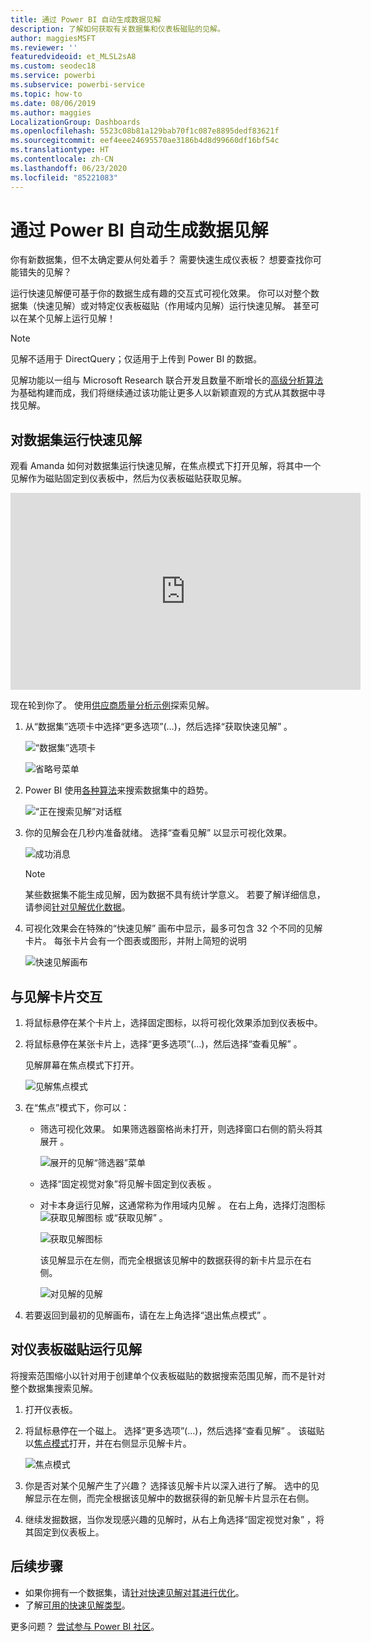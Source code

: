 ```yaml
---
title: 通过 Power BI 自动生成数据见解
description: 了解如何获取有关数据集和仪表板磁贴的见解。
author: maggiesMSFT
ms.reviewer: ''
featuredvideoid: et_MLSL2sA8
ms.custom: seodec18
ms.service: powerbi
ms.subservice: powerbi-service
ms.topic: how-to
ms.date: 08/06/2019
ms.author: maggies
LocalizationGroup: Dashboards
ms.openlocfilehash: 5523c08b81a129bab70f1c087e8895dedf83621f
ms.sourcegitcommit: eef4eee24695570ae3186b4d8d99660df16bf54c
ms.translationtype: HT
ms.contentlocale: zh-CN
ms.lasthandoff: 06/23/2020
ms.locfileid: "85221083"
---
```

# <a name="generate-data-insights-automatically-with-power-bi"></a>通过 Power BI 自动生成数据见解
你有新数据集，但不太确定要从何处着手？  需要快速生成仪表板？  想要查找你可能错失的见解？

运行快速见解便可基于你的数据生成有趣的交互式可视化效果。 你可以对整个数据集（快速见解）或对特定仪表板磁贴（作用域内见解）运行快速见解。 甚至可以在某个见解上运行见解！

> [!NOTE]
> 见解不适用于 DirectQuery；仅适用于上传到 Power BI 的数据。
> 

见解功能以一组与 Microsoft Research 联合开发且数量不断增长的[高级分析算法](../consumer/end-user-insight-types.md)为基础构建而成，我们将继续通过该功能让更多人以新颖直观的方式从其数据中寻找见解。

## <a name="run-quick-insights-on-a-dataset"></a>对数据集运行快速见解
观看 Amanda 如何对数据集运行快速见解，在焦点模式下打开见解，将其中一个见解作为磁贴固定到仪表板中，然后为仪表板磁贴获取见解。

<iframe width="560" height="315" src="https://www.youtube.com/embed/et_MLSL2sA8" frameborder="0" allowfullscreen></iframe>


现在轮到你了。 使用[供应商质量分析示例](sample-supplier-quality.md)探索见解。

1. 从“数据集”选项卡中选择“更多选项”(…)，然后选择“获取快速见解”    。
   
    ![“数据集”选项卡](media/service-insights/power-bi-ellipses.png)
   
    ![省略号菜单](media/service-insights/power-bi-tab.png)
2. Power BI 使用[各种算法](../consumer/end-user-insight-types.md)来搜索数据集中的趋势。
   
    ![“正在搜索见解”对话框](media/service-insights/pbi_autoinsightssearching.png)
3. 你的见解会在几秒内准备就绪。  选择“查看见解”  以显示可视化效果。
   
    ![成功消息](media/service-insights/pbi_autoinsightsuccess.png)
   
    > [!NOTE]
    > 某些数据集不能生成见解，因为数据不具有统计学意义。  若要了解详细信息，请参阅[针对见解优化数据](service-insights-optimize.md)。
    > 
    
4. 可视化效果会在特殊的“快速见解”  画布中显示，最多可包含 32 个不同的见解卡片。 每张卡片会有一个图表或图形，并附上简短的说明
   
    ![快速见解画布](media/service-insights/power-bi-insights.png)

## <a name="interact-with-the-insight-cards"></a>与见解卡片交互

1. 将鼠标悬停在某个卡片上，选择固定图标，以将可视化效果添加到仪表板中。

2. 将鼠标悬停在某张卡片上，选择“更多选项”(…)，然后选择“查看见解”   。 

    见解屏幕在焦点模式下打开。
   
    ![见解焦点模式](media/service-insights/power-bi-insight-focus.png)
3. 在“焦点”模式下，你可以：
   
   * 筛选可视化效果。 如果筛选器窗格尚未打开，则选择窗口右侧的箭头将其展开  。

       ![展开的见解“筛选器”菜单](media/service-insights/power-bi-insights-filter-new.png)
   * 选择“固定视觉对象”将见解卡固定到仪表板  。
   * 对卡本身运行见解，这通常称为作用域内见解  。 在右上角，选择灯泡图标 ![获取见解图标](media/service-insights/power-bi-bulb-icon.png) 或“获取见解”  。
     
       ![获取见解图标](media/service-insights/pbi-autoinsights-tile.png)
     
     该见解显示在左侧，而完全根据该见解中的数据获得的新卡片显示在右侧。
     
       ![对见解的见解](media/service-insights/power-bi-insights-on-insights-new.png)
4. 若要返回到最初的见解画布，请在左上角选择“退出焦点模式”  。

## <a name="run-insights-on-a-dashboard-tile"></a>对仪表板磁贴运行见解
将搜索范围缩小以针对用于创建单个仪表板磁贴的数据搜索范围见解，而不是针对整个数据集搜索见解。 

1. 打开仪表板。
2. 将鼠标悬停在一个磁上。 选择“更多选项”(…)，然后选择“查看见解”   。 该磁贴以[焦点模式](../consumer/end-user-focus.md)打开，并在右侧显示见解卡片。    
   
    ![焦点模式](media/service-insights/pbi-insights-tile.png)    
3. 你是否对某个见解产生了兴趣？ 选择该见解卡片以深入进行了解。 选中的见解显示在左侧，而完全根据该见解中的数据获得的新见解卡片显示在右侧。    
4. 继续发掘数据，当你发现感兴趣的见解时，从右上角选择“固定视觉对象”  ，将其固定到仪表板上。

## <a name="next-steps"></a>后续步骤
- 如果你拥有一个数据集，请[针对快速见解对其进行优化](service-insights-optimize.md)。
- 了解[可用的快速见解类型](../consumer/end-user-insight-types.md)。

更多问题？ [尝试参与 Power BI 社区](https://community.powerbi.com/)。
